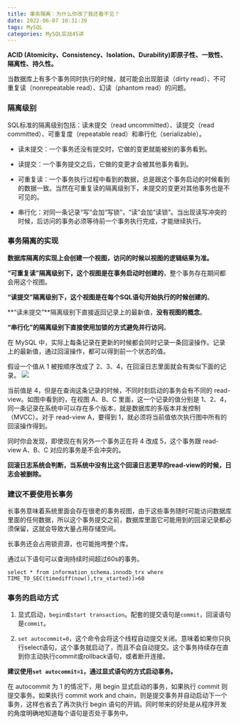 ```yaml
---
title: 事务隔离：为什么你改了我还看不见？
date: 2022-06-07 10:31:39
tags: MySQL
categories: MySQL实战45讲
---
```


**ACID (Atomicity、Consistency、Isolation、Durability)即原子性、一致性、隔离性、持久性。**

当数据库上有多个事务同时执行的时候，就可能会出现脏读（dirty read）、不可重复读（nonrepeatable read）、幻读（phantom read）的问题。

### 隔离级别
SQL标准的隔离级别包括：读未提交（read uncommitted）、读提交（read committed）、可重复度（repeatable read）和串行化（serializable）。

- 读未提交：一个事务还没有提交时，它做的变更就能被别的事务看到。

- 读提交：一个事务提交之后，它做的变更才会被其他事务看到。

- 可重复读：一个事务执行过程中看到的数据，总是跟这个事务启动的时候看到的数据一致。当然在可重复读的隔离级别下，未提交的变更对其他事务也是不可见的。

- 串行化：对同一条记录“写”会加“写锁”，“读”会加“读锁”。当出现读写冲突的时候，后访问的事务必须等待前一个事务执行完成，才能继续执行。

### 事务隔离的实现

**数据库隔离的实现上会创建一个视图，访问的时候以视图的逻辑结果为准。**

**“可重复读”**隔离级别下，这个视图是在**事务启动时创建的**，整个事务存在期间都会用这个视图。

**“读提交”**隔离级别下，这个视图是在每个SQL语句**开始执行的时候创建的**。

**“读未提交”**隔离级别下直接返回记录上的最新值，**没有视图的概念**。

**“串行化”**的隔离级别下直接使用**加锁的方式避免并行访问**。

在 MySQL 中，实际上每条记录在更新的时候都会同时记录一条回滚操作。记录上的最新值，通过回滚操作，都可以得到前一个状态的值。

假设一个值从 1 被按顺序改成了 2、3、4，在回滚日志里面就会有类似下面的记录。
![](http://qiniu.deveye.cn/blog/img/20220607152436.png)

当前值是 4，但是在查询这条记录的时候，不同时刻启动的事务会有不同的 read-view。如图中看到的，在视图 A、B、C 里面，这一个记录的值分别是 1、2、4，同一条记录在系统中可以存在多个版本，就是数据库的多版本并发控制（MVCC）。对于 read-view A，要得到 1，就必须将当前值依次执行图中所有的回滚操作得到。

同时你会发现，即使现在有另外一个事务正在将 4 改成 5，这个事务跟 read-view A、B、C 对应的事务是不会冲突的。

**回滚日志系统会判断，当系统中没有比这个回滚日志更早的read-view的时候，日志会被删除。**

### 建议不要使用长事务

长事务意味着系统里面会存在很老的事务视图，由于这些事务随时可能访问数据库里面的任何数据，所以这个事务提交之前，数据库里面它可能用到的回滚记录都必须保留，这就会导致大量占用存储空间。

长事务还会占用锁资源，也可能拖垮整个库。

通过以下语句可以查询持续时间超过60s的事务。
```
select * from information_schema.innodb_trx where TIME_TO_SEC(timediff(now(),trx_started))>60

```
### 事务的启动方式

1. 显式启动，```begin或start transaction```。配套的提交语句是```commit```，回滚语句是```commit```。

2. ```set autocommit=0```，这个命令会将这个线程自动提交关闭。意味着如果你只执行select语句，这个事务就启动了，而且不会自动提交。这个事务持续存在直到你主动执行commit或rollback语句，或者断开连接。

**建议使用```set autocommit=1```，通过显式语句的方式启动事务。**

在 autocommit 为 1 的情况下，用 begin 显式启动的事务，如果执行 commit 则提交事务。如果执行 commit work and chain，则是提交事务并自动启动下一个事务，这样也省去了再次执行 begin 语句的开销。同时带来的好处是从程序开发的角度明确地知道每个语句是否处于事务中。

